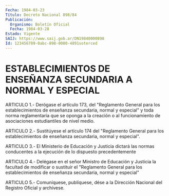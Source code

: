 ```yaml
---
Fecha: 1984-03-23
Título: Decreto Nacional 898/84
Publicación:
  Organismo: Boletín Oficial
  Fecha: 1984-03-28
Estado: Vigente
SAIJ: https://www.saij.gob.ar/DN19840000898
Id: 123456789-0abc-898-0000-4891soterced
---
```

# ESTABLECIMIENTOS DE ENSEÑANZA SECUNDARIA A NORMAL Y ESPECIAL

<a id="1"></a>
ARTICULO  1.-  Derógase  el  artículo  173, del "Reglamento General para  los  establecimientos  de  enseñanza  secundaria,   normal  y especial" y toda norma reglamentaria que se oponga a la creación  o al  funcionamiento  de  asociaciones  estudiantiles de nivel medio.

<a id="2"></a>
ARTICULO  2.-  Sustitúyese  el artículo 174 del "Reglamento General para  los  establecimientos  de   enseñanza  secundaria,  normal  y especial".

<a id="3"></a>
ARTICULO  3.-  El  Ministerio  de  Educación y Justicia dictará las normas conducentes a la ejecución de  lo  dispuesto precedentemente

<a id="4"></a>
ARTICULO  4.- Delégase en el señor Ministro de Educación y Justicia la facultad  de  modificar  o sustituir el "Reglamento General para los establecimientos de enseñanza  secundaria,  normal  y especial"

<a id="5"></a>
ARTICULO  5.- Comuníquese, publíquese, dése a la Dirección Nacional del Registro Oficial y archívese.
